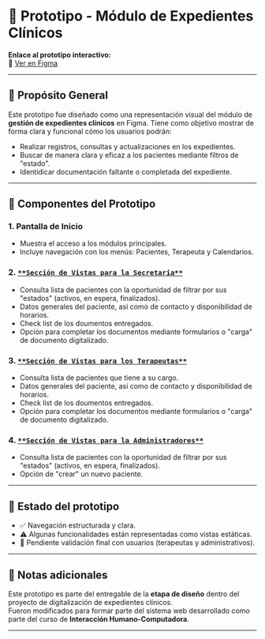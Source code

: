 # 🎨 Prototipo - Módulo de Expedientes Clínicos

**Enlace al prototipo interactivo:**  
🔗 [Ver en Figma](https://www.figma.com/design/kp0EV8D1mdzI2OQcKCoEz1/Expedientes_Cl%C3%ADnica?node-id=1051169-107&p=f&t=KDRNPV7rS768fAZH-0)

---

## 🧭 Propósito General

Este prototipo fue diseñado como una representación visual del módulo de **gestión de expedientes clínicos** en Figma. Tiene como objetivo mostrar de forma clara y funcional cómo los usuarios podrán:

- Realizar registros, consultas y actualizaciones en los expedientes.
- Buscar de manera clara y eficaz a los pacientes mediante filtros de "estado".
- Identidicar documentación faltante o completada del expediente.

---

## 🧩 Componentes del Prototipo

### 1. **Pantalla de Inicio**
- Muestra el acceso a los módulos principales.
- Incluye navegación con los menús: Pacientes, Terapeuta y Calendarios.

### 2. [`**Sección de Vistas para la Secretaria**`](./Vista_Secretaria.pdf)
- Consulta lista de pacientes con la oportunidad de filtrar por sus "estados" (activos, en espera, finalizados).
- Datos generales del paciente, así como de contacto y disponibilidad de horarios.
- Check list de los doumentos entregados.
- Opción para completar los documentos mediante formularios o "carga" de documento digitalizado.

### 3. [`**Sección de Vistas para los Terapeutas**`](./Vista_Terapeuta.pdf)
- Consulta lista de pacientes que tiene a su cargo.
- Datos generales del paciente, así como de contacto y disponibilidad de horarios.
- Check list de los doumentos entregados.
- Opción para completar los documentos mediante formularios o "carga" de documento digitalizado.

### 4. [`**Sección de Vistas para la Administradores**`](./Vista_Administrador.pdf)
- Consulta lista de pacientes con la oportunidad de filtrar por sus "estados" (activos, en espera, finalizados).
- Opción de "crear" un nuevo paciente.
---

## 🧪 Estado del prototipo

- ✅ Navegación estructurada y clara.
- ⚠️ Algunas funcionalidades están representadas como vistas estáticas.
- 🔄 Pendiente validación final con usuarios (terapeutas y administrativos).

---

## 📌 Notas adicionales

Este prototipo es parte del entregable de la **etapa de diseño** dentro del proyecto de digitalización de expedientes clínicos.  
Fueron modificados para formar parte del sistema web desarrollado como parte del curso de **Interacción Humano-Computadora**.

---

